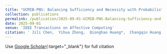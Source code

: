 ```yaml
---
title: "UCMIB-PNS: Balancing Sufficiency and Necessity with Probabilistic Causality and Cross-Modal Uncertainty in Multimodal Sentiment Analysis"
collection: publications
permalink: /publication/2025-09-01-UCMIB-PNS-Balancing-Sufficiency-and-Necessity-with-Probabilistic-Causality-and-Cross-Modal-Uncertainty-in-Multimodal-Sentiment-Analysis
date: 2025-09-01 
venue: 'IEEE Transactions on Affective Computing'
citation: ' Jili Chen,  Yihua Zhong,  Qionghao Huang*,  Changqin Huang,  Fan Jiang,  Xiaodi Huang,  Xun Wang, &quot;UCMIB-PNS: Balancing Sufficiency and Necessity with Probabilistic Causality and Cross-Modal Uncertainty in Multimodal Sentiment Analysis.&quot; IEEE Transactions on Affective Computing, 2025.'
---
```

Use [Google Scholar](https://scholar.google.com/scholar?q=UCMIB+PNS:+Balancing+Sufficiency+and+Necessity+with+Probabilistic+Causality+and+Cross+Modal+Uncertainty+in+Multimodal+Sentiment+Analysis){:target="_blank"} for full citation